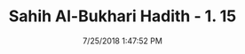---
title        : "Sahih Al-Bukhari Hadith - 1. 15"
date         : 7/25/2018 1:47:52 PM
draft        : false
type         : "hadith"
layout       : "hadith"
BookCode     : "SHB"
VolumeNumber : "1"
HadithNumber : "15"
categories  :  ["Faith-Sweetness of faith"]
tags  :  ["Anas"]
---